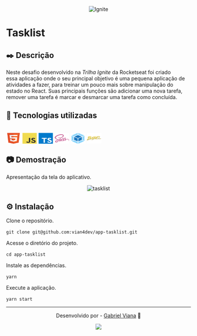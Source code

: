 <div align="center">
  <img src="https://www.rocketseat.com.br/assets/logos/ignite-reduced.svg" width="150" height="150" alt="Ignite">
</div>

# Tasklist

## ✒️ Descrição
Neste desafio desenvolvido na _Trilha Ignite_ da Rocketseat foi criado essa aplicação onde o seu principal objetivo é uma pequena aplicação de atividades a fazer, para treinar um pouco mais sobre manipulação do estado no React. Suas principais funções são adicionar uma nova tarefa, remover uma tarefa é marcar e desmarcar uma tarefa como concluída.


## 🚀 Tecnologias utilizadas
<div style="display: inline_block"><br>
  <img align="center" alt="img-html" height="30" width="40" src="https://raw.githubusercontent.com/devicons/devicon/master/icons/html5/html5-original.svg">
  
  <img align="center" alt="img-javascript" height="30" width="40" src="https://raw.githubusercontent.com/devicons/devicon/master/icons/javascript/javascript-original.svg">
  
  <img align="center" alt="img-typescript" height="30" width="40" src="https://raw.githubusercontent.com/devicons/devicon/master/icons/typescript/typescript-original.svg">
  
  <img align="center" alt="img-sass" height="30" width="40" src="https://raw.githubusercontent.com/devicons/devicon/master/icons/sass/sass-original.svg">

  <img align="center" alt="img-webpack" height="30" width="40" src="https://raw.githubusercontent.com/devicons/devicon/master/icons/webpack/webpack-original.svg">
  
  <img align="center" alt="img-babel" height="30" width="40" src="https://raw.githubusercontent.com/devicons/devicon/master/icons/babel/babel-original.svg">
</div>

## 📷 Demostração
Apresentação da tela do aplicativo.
<div align="center">
  <img src="https://i.ibb.co/R9Q86S0/tasklist.png" alt="tasklist" border="0">
</div>

## ⚙️ Instalação
Clone o repositório.
~~~
git clone git@github.com:vian4dev/app-tasklist.git
~~~
Acesse o diretório do projeto.
~~~
cd app-tasklist
~~~
Instale as dependências.
~~~
yarn
~~~
Execute a aplicação.
~~~
yarn start
~~~

---
<div align="center"> 
 <p>Desenvolvido por - <a href="https://github.com/vian4dev">Gabriel Viana</a> 🤖</p>
 
 <a href="https://www.linkedin.com/in/vianadev" target="_blank"><img src="https://img.shields.io/badge/-LinkedIn-%230077B5?style=for-the-badge&logo=linkedin&logoColor=white" target="_blank"></a> 
</div>
